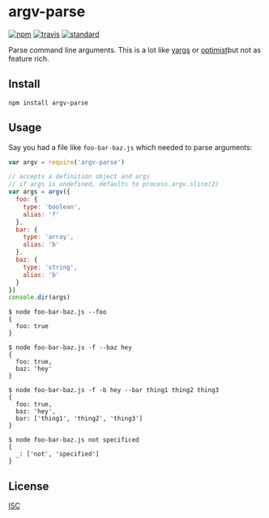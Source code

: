 # argv-parse

[![npm][npm-image]][npm-url]
[![travis][travis-image]][travis-url]
[![standard][standard-image]][standard-url]

[npm-image]: https://img.shields.io/npm/v/argv-parse.svg?style=flat-square
[npm-url]: https://www.npmjs.com/package/argv-parse
[travis-image]: https://img.shields.io/travis/paulcpederson/argv-parse.svg?style=flat-square
[travis-url]: https://travis-ci.org/paulcpederson/argv-parse
[standard-image]: https://img.shields.io/badge/code%20style-standard-brightgreen.svg?style=flat-square
[standard-url]: http://npm.im/standard

Parse command line arguments. This is a lot like [yargs](https://www.npmjs.com/package/yargs) or [optimist]()but not as feature rich.

## Install

```
npm install argv-parse
```

## Usage

Say you had a file like `foo-bar-baz.js` which needed to parse arguments:

```js
var argv = require('argv-parse')

// accepts a definition object and args
// if args is undefined, defaults to process.argv.slice(2)
var args = argv({
  foo: {
    type: 'boolean',
    alias: 'f'
  },
  bar: {
    type: 'array',
    alias: 'b'
  },
  baz: {
    type: 'string',
    alias: 'b'
  }
})
console.dir(args)
```

```
$ node foo-bar-baz.js --foo
{
  foo: true
}

$ node foo-bar-baz.js -f --baz hey
{
  foo: true,
  baz: 'hey'
}

$ node foo-bar-baz.js -f -b hey --bar thing1 thing2 thing3
{
  foo: true,
  baz: 'hey',
  bar: ['thing1', 'thing2', 'thing3']
}

$ node foo-bar-baz.js not specificed
{
  _: ['not', 'specified']
}
```

## License

[ISC](LICENSE)
